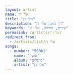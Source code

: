 ```yaml
---
layout: artist
name: אלי דן
title: "אלי דן"
description: "דף האמן אלי דן"
keywords: "שירים, מוזיקה, אלי דן"
permalink: /artists/אלי-דן/
redirect_from:
  - /artists/list/אלי דן
songs:
  - number: "56061"
    name: "אושר"
    album: "סינגלים"
    artist: "אלי דן"
---
```

